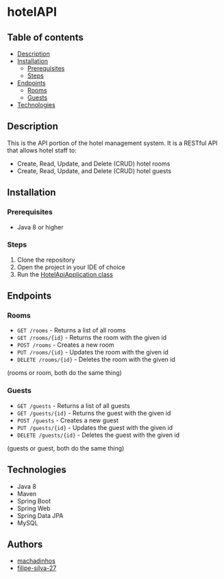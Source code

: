 # hotelAPI

## Table of contents

- [Description](#description)
- [Installation](#installation)
  - [Prerequisites](#prerequisites)
  - [Steps](#steps)
- [Endpoints](#endpoints)
  - [Rooms](#rooms)
  - [Guests](#guests)
- [Technologies](#technologies)

## Description

This is the API portion of the hotel management system.
It is a RESTful API that allows hotel staff to:
- Create, Read, Update, and Delete (CRUD) hotel rooms
- Create, Read, Update, and Delete (CRUD) hotel guests

## Installation

### Prerequisites

- Java 8 or higher

### Steps

1. Clone the repository
2. Open the project in your IDE of choice
3. Run the [HotelApiApplication class](src/main/java/com/machapipo/hotelAPI/HotelApiApplication.java)

## Endpoints

### Rooms

- `GET /rooms` - Returns a list of all rooms
- `GET /rooms/{id}` - Returns the room with the given id
- `POST /rooms` - Creates a new room
- `PUT /rooms/{id}` - Updates the room with the given id
- `DELETE /rooms/{id}` - Deletes the room with the given id

(rooms or room, both do the same thing)

### Guests

- `GET /guests` - Returns a list of all guests
- `GET /guests/{id}` - Returns the guest with the given id
- `POST /guests` - Creates a new guest
- `PUT /guests/{id}` - Updates the guest with the given id
- `DELETE /guests/{id}` - Deletes the guest with the given id

(guests or guest, both do the same thing)

## Technologies

- Java 8
- Maven
- Spring Boot
- Spring Web
- Spring Data JPA
- MySQL

## Authors

- [machadinhos](https://github.com/machadinhos)
- [filipe-silva-27](https://github.com/filipe-silva-27)